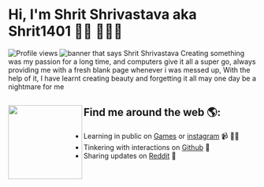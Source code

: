 # Hi, I'm Shrit Shrivastava aka Shrit1401 👋🏾 👩🏾‍💻
![Profile views](https://gpvc.arturio.dev/Shrit1401) 
<img src="https://i.imgur.com/8R8XlY8.png" alt="banner that says Shrit Shrivastava">
Creating something was my passion for a long time, and computers give it all a super go, always providing me with a fresh blank page whenever i was messed up, With the help of it, I have learnt creating beauty and forgetting it all may one day be a nightmare for me


## Find me around the web 🌎: <a href="https://shrit1401.codes/"><img align="left" width="150" height="150" src="https://i.imgur.com/Xoqxtoq.png"></a>
- Learning in public on <a href="https://shrit1401.itch.io/">Games</a> or <a href="https://instagram.com/Shrit1401">instagram</a> 📹 ✍🏾
- Tinkering with interactions on <a href="https://github.com/Shrit1401?tab=repositories"> Github</a> 🏓
- Sharing updates on <a href="hhttps://www.reddit.com/user/ShritStuff">Reddit</a> 💼
